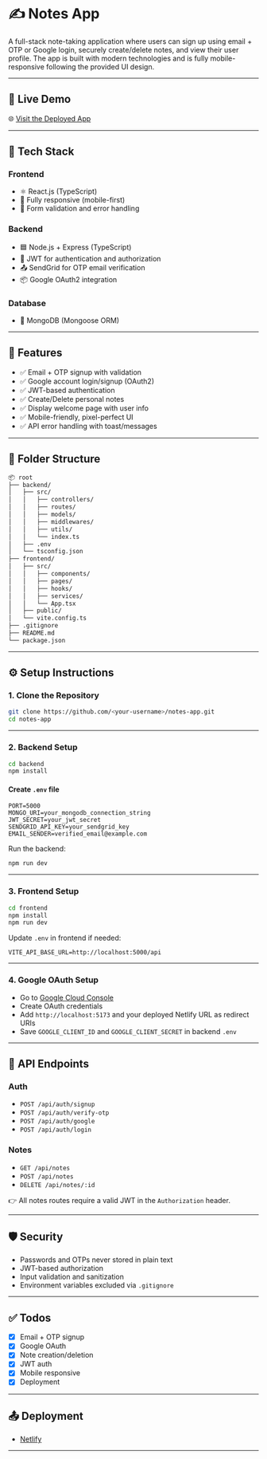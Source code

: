 

# ✍️ Notes App

A full-stack note-taking application where users can sign up using email + OTP or Google login, securely create/delete notes, and view their user profile. The app is built with modern technologies and is fully mobile-responsive following the provided UI design.

---

## 🚀 Live Demo

🌐 [Visit the Deployed App](https://glittering-cat-2f49c8.netlify.app)

---

## 🧰 Tech Stack

### Frontend
- ⚛️ React.js (TypeScript)
- 📱 Fully responsive (mobile-first)
- 🔐 Form validation and error handling

### Backend
- 🟦 Node.js + Express (TypeScript)
- 🔐 JWT for authentication and authorization
- 📤 SendGrid for OTP email verification
- 📦 Google OAuth2 integration

### Database
- 🍃 MongoDB (Mongoose ORM)

---

## 🔑 Features

- ✅ Email + OTP signup with validation  
- ✅ Google account login/signup (OAuth2)  
- ✅ JWT-based authentication  
- ✅ Create/Delete personal notes  
- ✅ Display welcome page with user info  
- ✅ Mobile-friendly, pixel-perfect UI  
- ✅ API error handling with toast/messages  

---

## 📁 Folder Structure

```bash
📦 root
├── backend/
│   ├── src/
│   │   ├── controllers/
│   │   ├── routes/
│   │   ├── models/
│   │   ├── middlewares/
│   │   ├── utils/
│   │   └── index.ts
│   ├── .env
│   └── tsconfig.json
├── frontend/
│   ├── src/
│   │   ├── components/
│   │   ├── pages/
│   │   ├── hooks/
│   │   ├── services/
│   │   └── App.tsx
│   ├── public/
│   └── vite.config.ts
├── .gitignore
├── README.md
└── package.json
````

---

## ⚙️ Setup Instructions

### 1. Clone the Repository

```bash
git clone https://github.com/<your-username>/notes-app.git
cd notes-app
```

---

### 2. Backend Setup

```bash
cd backend
npm install
```

#### Create `.env` file

```env
PORT=5000
MONGO_URI=your_mongodb_connection_string
JWT_SECRET=your_jwt_secret
SENDGRID_API_KEY=your_sendgrid_key
EMAIL_SENDER=verified_email@example.com
```

Run the backend:

```bash
npm run dev
```

---

### 3. Frontend Setup

```bash
cd frontend
npm install
npm run dev
```

Update `.env` in frontend if needed:

```env
VITE_API_BASE_URL=http://localhost:5000/api
```

---

### 4. Google OAuth Setup

* Go to [Google Cloud Console](https://console.cloud.google.com/)
* Create OAuth credentials
* Add `http://localhost:5173` and your deployed Netlify URL as redirect URIs
* Save `GOOGLE_CLIENT_ID` and `GOOGLE_CLIENT_SECRET` in backend `.env`

---

## 🧪 API Endpoints

### Auth

* `POST /api/auth/signup`
* `POST /api/auth/verify-otp`
* `POST /api/auth/google`
* `POST /api/auth/login`

### Notes

* `GET /api/notes`
* `POST /api/notes`
* `DELETE /api/notes/:id`

👉 All notes routes require a valid JWT in the `Authorization` header.

---

## 🛡️ Security

* Passwords and OTPs never stored in plain text
* JWT-based authorization
* Input validation and sanitization
* Environment variables excluded via `.gitignore`

---

## ✅ Todos

* [x] Email + OTP signup
* [x] Google OAuth
* [x] Note creation/deletion
* [x] JWT auth
* [x] Mobile responsive
* [x] Deployment

---

## 📤 Deployment

* [Netlify](https://glittering-cat-2f49c8.netlify.app) 


---







